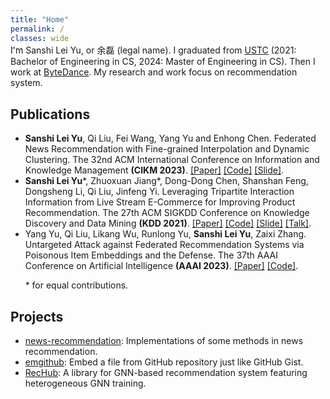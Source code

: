 ```yaml
---
title: "Home"
permalink: /
classes: wide
---
```


<div style="margin-top: -2em"></div> <!-- remove the top margin of the first h2 -->

I'm Sanshi Lei Yu, or 余磊 (legal name). I graduated from [USTC](https://www.ustc.edu.cn/) (2021: Bachelor of Engineering in CS, 2024: Master of Engineering in CS). Then I work at [ByteDance](https://www.bytedance.com/). My research and work focus on recommendation system.

## Publications

- **Sanshi Lei Yu**, Qi Liu, Fei Wang, Yang Yu and Enhong Chen. Federated News Recommendation with Fine-grained Interpolation and Dynamic Clustering. The 32nd ACM International Conference on Information and Knowledge Management **(CIKM 2023)**. [[Paper]](https://storage.yusanshi.com/paper/FINDING.pdf) [[Code]](https://github.com/yusanshi/FINDING) [[Slide]](https://storage.yusanshi.com/paper/FINDING-slide.pdf).
- **Sanshi Lei Yu**\*, Zhuoxuan Jiang\*, Dong-Dong Chen, Shanshan Feng, Dongsheng Li, Qi Liu, Jinfeng Yi. Leveraging Tripartite Interaction Information from Live Stream E-Commerce for Improving Product Recommendation. The 27th ACM SIGKDD Conference on Knowledge Discovery and Data Mining **(KDD 2021)**. [[Paper]](https://arxiv.org/pdf/2106.03415.pdf) [[Code]](https://github.com/yusanshi/LSEC-GNN) [[Slide]](https://storage.yusanshi.com/paper/LSEC-GNN-slide.pdf) [[Talk]](https://storage.yusanshi.com/paper/LSEC-GNN-talk.mp4).
- Yang Yu, Qi Liu, Likang Wu, Runlong Yu, **Sanshi Lei Yu**, Zaixi Zhang. Untargeted Attack against Federated Recommendation Systems via Poisonous Item Embeddings and the Defense. The 37th AAAI Conference on Artificial Intelligence **(AAAI 2023)**. [[Paper]](https://arxiv.org/pdf/2212.05399.pdf) [[Code]](https://github.com/yflyl613/FedRec).

&nbsp;&nbsp;&nbsp;&nbsp;&nbsp;&nbsp;\* for equal contributions.

## Projects

- [news-recommendation](https://github.com/yusanshi/news-recommendation): Implementations of some methods in news recommendation.
- [emgithub](https://github.com/yusanshi/emgithub): Embed a file from GitHub repository just like GitHub Gist.
- [RecHub](https://github.com/yusanshi/RecHub): A library for GNN-based recommendation system featuring heterogeneous GNN training.
